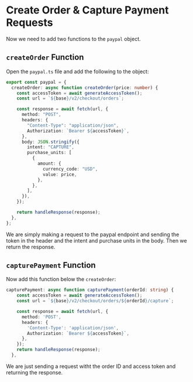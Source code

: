 # Create Order & Capture Payment Requests

Now we need to add two functions to the `paypal` object.

## `createOrder` Function

Open the `paypal.ts` file and add the following to the object:

```ts
export const paypal = {
  createOrder: async function createOrder(price: number) {
    const accessToken = await generateAccessToken();
    const url = `${base}/v2/checkout/orders`;

    const response = await fetch(url, {
      method: "POST",
      headers: {
        "Content-Type": "application/json",
        Authorization: `Bearer ${accessToken}`,
      },
      body: JSON.stringify({
        intent: "CAPTURE",
        purchase_units: [
          {
            amount: {
              currency_code: "USD",
              value: price,
            },
          },
        ],
      }),
    });

    return handleResponse(response);
  },
};
```

We are simply making a request to the paypal endpoint and sending the token in the header and the intent and purchase units in the body. Then we return the response.

## `capturePayment` Function

Now add this function below the `createOrder`:

```ts
capturePayment: async function capturePayment(orderId: string) {
    const accessToken = await generateAccessToken();
    const url = `${base}/v2/checkout/orders/${orderId}/capture`;

    const response = await fetch(url, {
      method: 'POST',
      headers: {
        'Content-Type': 'application/json',
        Authorization: `Bearer ${accessToken}`,
      },
    });
    return handleResponse(response);
  },
```

We are just sending a request witht the order ID and access token and returning the response.
